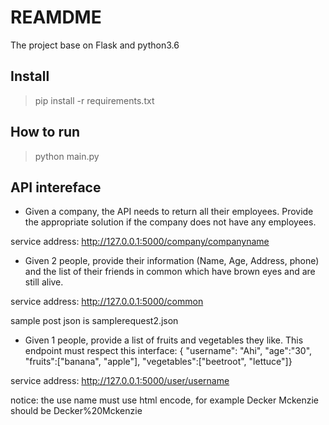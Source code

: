 # REAMDME

The project base on Flask and python3.6

## Install

> pip install -r requirements.txt

## How to run

>python main.py

## API intereface

- Given a company, the API needs to return all their employees. Provide the appropriate solution if the company does not have any employees.

service address: http://127.0.0.1:5000/company/companyname

- Given 2 people, provide their information (Name, Age, Address, phone) and the list of their friends in common which have brown eyes and are still alive.

service address: http://127.0.0.1:5000/common

sample post json is samplerequest2.json

- Given 1 people, provide a list of fruits and vegetables they like. This endpoint must respect this interface: { "username": "Ahi", "age":"30", "fruits":["banana", "apple"], "vegetables":["beetroot", "lettuce"]}

service address: http://127.0.0.1:5000/user/username

notice: the use name must use html encode, for example Decker Mckenzie should be Decker%20Mckenzie
